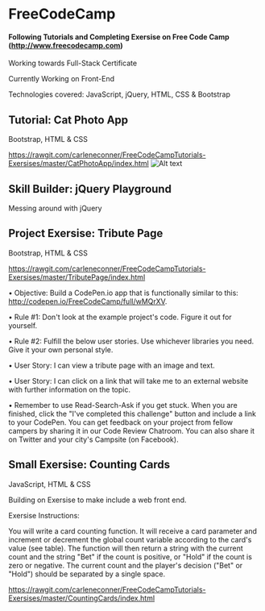 # FreeCodeCamp
#### Following Tutorials and Completing Exersise on Free Code Camp (http://www.freecodecamp.com)

Working towards Full-Stack Certificate

Currently Working on Front-End

Technologies covered: JavaScript, jQuery, HTML, CSS & Bootstrap

## Tutorial: Cat Photo App
Bootstrap, HTML & CSS

https://rawgit.com/carleneconner/FreeCodeCampTutorials-Exersises/master/CatPhotoApp/index.html
![Alt text](http://i.imgur.com/jOc1JF1.png?raw=true "Optional Title")

## Skill Builder: jQuery Playground

Messing around with jQuery

## Project Exersise: Tribute Page

Bootstrap, HTML & CSS

https://rawgit.com/carleneconner/FreeCodeCampTutorials-Exersises/master/TributePage/index.html

•	Objective: Build a CodePen.io app that is functionally similar to this: http://codepen.io/FreeCodeCamp/full/wMQrXV. 

•	Rule #1: Don't look at the example project's code. Figure it out for yourself. 

•	Rule #2: Fulfill the below user stories. Use whichever libraries you need. Give it your own personal style. 

•	User Story: I can view a tribute page with an image and text. 

•	User Story: I can click on a link that will take me to an external website with further information on the topic. 

•	Remember to use Read-Search-Ask if you get stuck. When you are finished, click the "I've completed this challenge" 
button and include a link to your CodePen. You can get feedback on your project from fellow campers by sharing it in 
our Code Review Chatroom. You can also share it on Twitter and your city's Campsite (on Facebook).

## Small Exersise: Counting Cards

JavaScript, HTML & CSS

Building on Exersise to make include a web front end.

Exersise Instructions:

You will write a card counting function. It will receive a card parameter and increment or decrement the global count 
variable according to the card's value (see table). The function will then return a string with the current count and 
the string "Bet" if the count is positive, or "Hold" if the count is zero or negative. The current count and the 
player's decision ("Bet" or "Hold") should be separated by a single space.

https://rawgit.com/carleneconner/FreeCodeCampTutorials-Exersises/master/CountingCards/index.html
